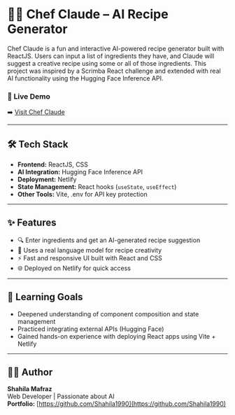 # 👨‍🍳 Chef Claude – AI Recipe Generator

Chef Claude is a fun and interactive AI-powered recipe generator built with ReactJS. Users can input a list of ingredients they have, and Claude will suggest a creative recipe using some or all of those ingredients. This project was inspired by a Scrimba React challenge and extended with real AI functionality using the Hugging Face Inference API.

### 🔗 Live Demo

➡️ [Visit Chef Claude](https://chefclauderecipegenerator.netlify.app/)

---

## 🛠️ Tech Stack

- **Frontend:** ReactJS, CSS
- **AI Integration:** Hugging Face Inference API
- **Deployment:** Netlify
- **State Management:** React hooks (`useState`, `useEffect`)
- **Other Tools:** Vite, .env for API key protection

---

## ✨ Features

- 🔍 Enter ingredients and get an AI-generated recipe suggestion
- 🤖 Uses a real language model for recipe creativity
- ⚡ Fast and responsive UI built with React and CSS
- 🌐 Deployed on Netlify for quick access

---

## 🧠 Learning Goals

- Deepened understanding of component composition and state management
- Practiced integrating external APIs (Hugging Face)
- Gained hands-on experience with deploying React apps using Vite + Netlify

---

## 🙋‍♀️ Author

**Shahila Mafraz**  
Web Developer | Passionate about AI  
**Portfolio:** [https://github.com/Shahila1990](https://github.com/Shahila1990)
